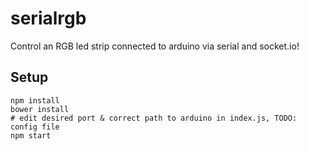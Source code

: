 serialrgb
=========

Control an RGB led strip connected to arduino via serial and socket.io!

Setup
-----

```
npm install
bower install
# edit desired port & correct path to arduino in index.js, TODO: config file
npm start
```
